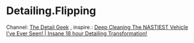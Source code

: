# Detailing.Flipping
Channel: [The Detail Geek](https://www.youtube.com/channel/UCAQHQEO4QpI5dXtr3vLoFCg) , inspire.: [Deep Cleaning The NASTIEST Vehicle I've Ever Seen! | Insane 18 hour Detailing Transformation!](https://youtu.be/zfWXbQ4okEc)
